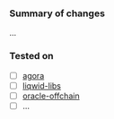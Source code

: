 ### Summary of changes

...

### Tested on
- [ ] [agora](https://github.com/Liqwid-Labs/agora)
- [ ] [liqwid-libs](https://github.com/Liqwid-Labs/liqwid-libs)
- [ ] [oracle-offchain](https://github.com/Liqwid-Labs/oracle-offchain)
- [ ] ...
